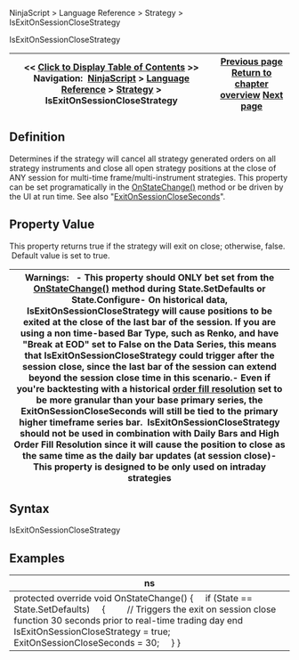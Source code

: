 ﻿
NinjaScript \> Language Reference \> Strategy \> IsExitOnSessionCloseStrategy

IsExitOnSessionCloseStrategy

| \<\< [Click to Display Table of Contents](isexitonsessionclosestrategy.md) \>\> **Navigation:**     [NinjaScript](ninjascript-1.md) \> [Language Reference](language_reference_wip-1.md) \> [Strategy](strategy-1.md) \> IsExitOnSessionCloseStrategy | [Previous page](isadoptaccountpositionaware-1.md) [Return to chapter overview](strategy-1.md) [Next page](isfilllimitontouch-1.md) |
| --- | --- |
## Definition
Determines if the strategy will cancel all strategy generated orders on all strategy instruments and close all open strategy positions at the close of ANY session for multi\-time frame/multi\-instrument strategies. This property can be set programatically in the [OnStateChange()](onstatechange-1.md) method or be driven by the UI at run time. See also "[ExitOnSessionCloseSeconds](exitonsessioncloseseconds-1.md)".
 
## Property Value
This property returns true if the strategy will exit on close; otherwise, false.  Default value is set to true.
 

| Warnings:   - This property should ONLY bet set from the [OnStateChange()](onstatechange-1.md) method during State.SetDefaults or State.Configure- On historical data, IsExitOnSessionCloseStrategy will cause positions to be exited at the close of the last bar of the session. If you are using a non time\-based Bar Type, such as Renko, and have "Break at EOD" set to False on the Data Series, this means that IsExitOnSessionCloseStrategy could trigger after the session close, since the last bar of the session can extend beyond the session close time in this scenario.- Even if you're backtesting with a historical [order fill resolution](orderfillresolution-1.md) set to be more granular than your base primary series, the ExitOnSessionCloseSeconds will still be tied to the primary higher timeframe series bar.  IsExitOnSessionCloseStrategy should not be used in combination with Daily Bars and High Order Fill Resolution since it will cause the position to close as the same time as the daily bar updates (at session close)- This property is designed to be only used on intraday strategies |
| --- |
## 
## 
## Syntax
IsExitOnSessionCloseStrategy
 
## 
## Examples

| ns |
| --- |
| protected override void OnStateChange() {      if (State \=\= State.SetDefaults)      {          // Triggers the exit on session close function 30 seconds prior to real\-time trading day end           IsExitOnSessionCloseStrategy \= true;          ExitOnSessionCloseSeconds \= 30;      } } |
